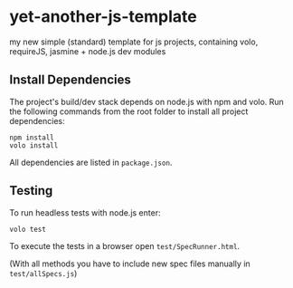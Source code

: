 yet-another-js-template
=======================

my new simple (standard) template for js projects, containing volo, requireJS, jasmine + node.js dev modules 

Install Dependencies
------------

The project's build/dev stack depends on node.js with npm and volo. Run the following commands from the root folder to install all project dependencies:

    npm install
    volo install

All dependencies are listed in `package.json`.

Testing
-------

To run headless tests with node.js enter:

    volo test

To execute the tests in a browser open `test/SpecRunner.html`.

(With all methods you have to include new spec files manually in `test/allSpecs.js`)